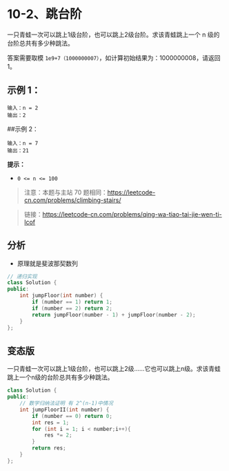 # 10-2、跳台阶
一只青蛙一次可以跳上1级台阶，也可以跳上2级台阶。求该青蛙跳上一个 n 级的台阶总共有多少种跳法。

答案需要取模 `1e9+7（1000000007）`，如计算初始结果为：1000000008，请返回 1。

## 示例 1：
```
输入：n = 2
输出：2
```
##示例 2：
```
输入：n = 7
输出：21
```
**提示：**
- `0 <= n <= 100`
> 注意：本题与主站 70 题相同：https://leetcode-cn.com/problems/climbing-stairs/

> 链接：https://leetcode-cn.com/problems/qing-wa-tiao-tai-jie-wen-ti-lcof

## 分析
- 原理就是斐波那契数列

```cpp
// 递归实现
class Solution {
public:
    int jumpFloor(int number) {
        if (number == 1) return 1;
        if (number == 2) return 2;
        return jumpFloor(number - 1) + jumpFloor(number - 2);
    }
};
```

## 变态版
一只青蛙一次可以跳上1级台阶，也可以跳上2级……它也可以跳上n级。求该青蛙跳上一个n级的台阶总共有多少种跳法。

```cpp
class Solution {
public:
    // 数学归纳法证明 有 2^(n-1)中情况
    int jumpFloorII(int number) {
        if (number == 0) return 0;
        int res = 1;
        for (int i = 1; i < number;i++){
            res *= 2;
        }
        return res;
    }
};

```